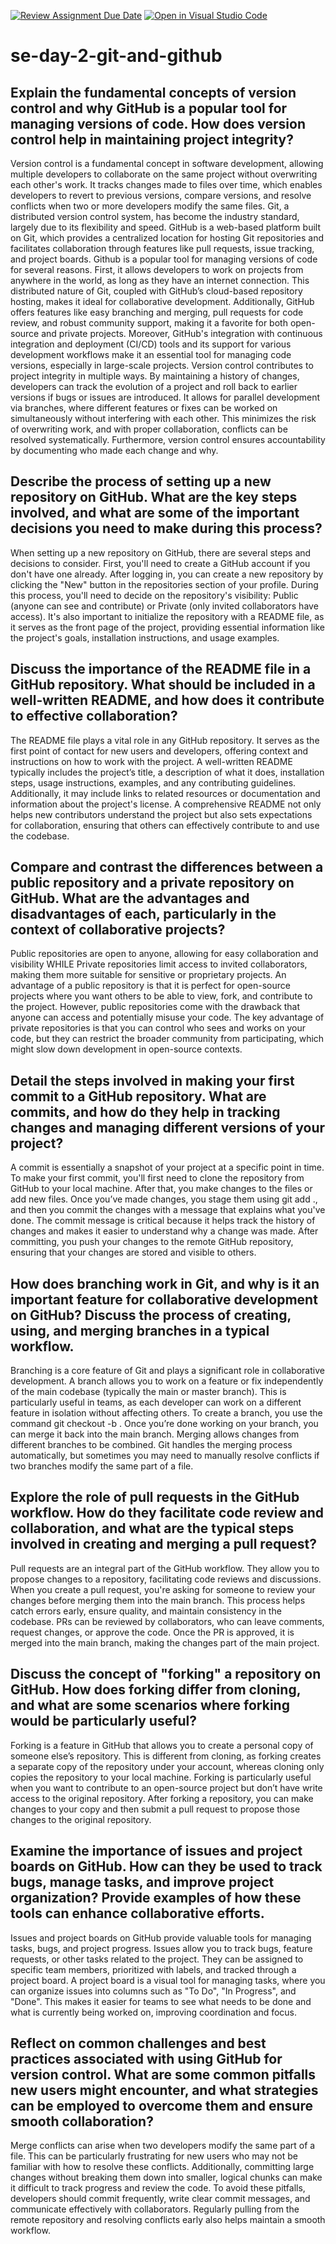 [![Review Assignment Due Date](https://classroom.github.com/assets/deadline-readme-button-22041afd0340ce965d47ae6ef1cefeee28c7c493a6346c4f15d667ab976d596c.svg)](https://classroom.github.com/a/8wgCKhpZ)
[![Open in Visual Studio Code](https://classroom.github.com/assets/open-in-vscode-2e0aaae1b6195c2367325f4f02e2d04e9abb55f0b24a779b69b11b9e10269abc.svg)](https://classroom.github.com/online_ide?assignment_repo_id=18399946&assignment_repo_type=AssignmentRepo)
# se-day-2-git-and-github
## Explain the fundamental concepts of version control and why GitHub is a popular tool for managing versions of code. How does version control help in maintaining project integrity?
Version control is a fundamental concept in software development, allowing multiple developers to collaborate on the same project without overwriting each other's work. It tracks changes made to files over time, which enables developers to revert to previous versions, compare versions, and resolve conflicts when two or more developers modify the same files. Git, a distributed version control system, has become the industry standard, largely due to its flexibility and speed. GitHub is a web-based platform built on Git, which provides a centralized location for hosting Git repositories and facilitates collaboration through features like pull requests, issue tracking, and project boards.
Github is a popular tool for managing versions of code for several reasons. First, it allows developers to work on projects from anywhere in the world, as long as they have an internet connection. This distributed nature of Git, coupled with GitHub’s cloud-based repository hosting, makes it ideal for collaborative development. Additionally, GitHub offers features like easy branching and merging, pull requests for code review, and robust community support, making it a favorite for both open-source and private projects. Moreover, GitHub's integration with continuous integration and deployment (CI/CD) tools and its support for various development workflows make it an essential tool for managing code versions, especially in large-scale projects.
Version control contributes to project integrity in multiple ways. By maintaining a history of changes, developers can track the evolution of a project and roll back to earlier versions if bugs or issues are introduced. It allows for parallel development via branches, where different features or fixes can be worked on simultaneously without interfering with each other. This minimizes the risk of overwriting work, and with proper collaboration, conflicts can be resolved systematically. Furthermore, version control ensures accountability by documenting who made each change and why.

## Describe the process of setting up a new repository on GitHub. What are the key steps involved, and what are some of the important decisions you need to make during this process?
When setting up a new repository on GitHub, there are several steps and decisions to consider. First, you'll need to create a GitHub account if you don't have one already. After logging in, you can create a new repository by clicking the "New" button in the repositories section of your profile. During this process, you'll need to decide on the repository's visibility: Public (anyone can see and contribute) or Private (only invited collaborators have access). It's also important to initialize the repository with a README file, as it serves as the front page of the project, providing essential information like the project's goals, installation instructions, and usage examples. 

## Discuss the importance of the README file in a GitHub repository. What should be included in a well-written README, and how does it contribute to effective collaboration?
The README file plays a vital role in any GitHub repository. It serves as the first point of contact for new users and developers, offering context and instructions on how to work with the project. A well-written README typically includes the project’s title, a description of what it does, installation steps, usage instructions, examples, and any contributing guidelines. Additionally, it may include links to related resources or documentation and information about the project's license. A comprehensive README not only helps new contributors understand the project but also sets expectations for collaboration, ensuring that others can effectively contribute to and use the codebase.

## Compare and contrast the differences between a public repository and a private repository on GitHub. What are the advantages and disadvantages of each, particularly in the context of collaborative projects?
Public repositories are open to anyone, allowing for easy collaboration and visibility WHILE Private repositories limit access to invited collaborators, making them more suitable for sensitive or proprietary projects. 
An advantage of  a public repository is that it is perfect for open-source projects where you want others to be able to view, fork, and contribute to the project. However, public repositories come with the drawback that anyone can access and potentially misuse your code.
The key advantage of private repositories is that you can control who sees and works on your code, but they can restrict the broader community from participating, which might slow down development in open-source contexts.

## Detail the steps involved in making your first commit to a GitHub repository. What are commits, and how do they help in tracking changes and managing different versions of your project?
A commit is essentially a snapshot of your project at a specific point in time. To make your first commit, you'll first need to clone the repository from GitHub to your local machine. After that, you make changes to the files or add new files. Once you’ve made changes, you stage them using git add ., and then you commit the changes with a message that explains what you've done. The commit message is critical because it helps track the history of changes and makes it easier to understand why a change was made. After committing, you push your changes to the remote GitHub repository, ensuring that your changes are stored and visible to others.

## How does branching work in Git, and why is it an important feature for collaborative development on GitHub? Discuss the process of creating, using, and merging branches in a typical workflow.
Branching is a core feature of Git and plays a significant role in collaborative development. A branch allows you to work on a feature or fix independently of the main codebase (typically the main or master branch). This is particularly useful in teams, as each developer can work on a different feature in isolation without affecting others. To create a branch, you use the command git checkout -b <branch-name>. Once you’re done working on your branch, you can merge it back into the main branch. Merging allows changes from different branches to be combined. Git handles the merging process automatically, but sometimes you may need to manually resolve conflicts if two branches modify the same part of a file.

## Explore the role of pull requests in the GitHub workflow. How do they facilitate code review and collaboration, and what are the typical steps involved in creating and merging a pull request?
Pull requests are an integral part of the GitHub workflow. They allow you to propose changes to a repository, facilitating code reviews and discussions. When you create a pull request, you're asking for someone to review your changes before merging them into the main branch. This process helps catch errors early, ensure quality, and maintain consistency in the codebase. PRs can be reviewed by collaborators, who can leave comments, request changes, or approve the code. Once the PR is approved, it is merged into the main branch, making the changes part of the main project.

## Discuss the concept of "forking" a repository on GitHub. How does forking differ from cloning, and what are some scenarios where forking would be particularly useful?
Forking is a feature in GitHub that allows you to create a personal copy of someone else’s repository. This is different from cloning, as forking creates a separate copy of the repository under your account, whereas cloning only copies the repository to your local machine. Forking is particularly useful when you want to contribute to an open-source project but don’t have write access to the original repository. After forking a repository, you can make changes to your copy and then submit a pull request to propose those changes to the original repository.

## Examine the importance of issues and project boards on GitHub. How can they be used to track bugs, manage tasks, and improve project organization? Provide examples of how these tools can enhance collaborative efforts.
Issues and project boards on GitHub provide valuable tools for managing tasks, bugs, and project progress. Issues allow you to track bugs, feature requests, or other tasks related to the project. They can be assigned to specific team members, prioritized with labels, and tracked through a project board. A project board is a visual tool for managing tasks, where you can organize issues into columns such as "To Do", "In Progress", and "Done". This makes it easier for teams to see what needs to be done and what is currently being worked on, improving coordination and focus.

## Reflect on common challenges and best practices associated with using GitHub for version control. What are some common pitfalls new users might encounter, and what strategies can be employed to overcome them and ensure smooth collaboration?
Merge conflicts can arise when two developers modify the same part of a file. This can be particularly frustrating for new users who may not be familiar with how to resolve these conflicts. Additionally, committing large changes without breaking them down into smaller, logical chunks can make it difficult to track progress and review the code. To avoid these pitfalls, developers should commit frequently, write clear commit messages, and communicate effectively with collaborators. Regularly pulling from the remote repository and resolving conflicts early also helps maintain a smooth workflow.
